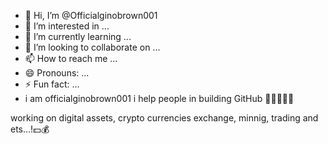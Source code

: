 - 👋 Hi, I’m @Officialginobrown001
- 👀 I’m interested in ...
- 🌱 I’m currently learning ...
- 💞️ I’m looking to collaborate on ...
- 📫 How to reach me ...
- 😄 Pronouns: ...
- ⚡ Fun fact: ...
- i am officialginobrown001 i help people in building GitHub 💯🙏✅👼🎉
<!---
Officialginobrown001/Officialginobrown001 is a ✨ special ✨ repository because its `README.md` (this file) appears on your GitHub profile.
You can click the Preview link to take a look at your changes.
--->
working on digital assets, crypto currencies exchange, minnig, trading and ets...!💵💰